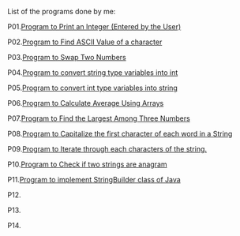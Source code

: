 List of the programs done by me:

P01.[Program to Print an Integer (Entered by the User)](https://github.com/mitali-1703/NAAD/blob/main/src/P01.java)

P02.[Program to Find ASCII Value of a character](https://github.com/mitali-1703/NAAD/blob/main/src/P02.java)

P03.[Program to Swap Two Numbers](https://github.com/mitali-1703/NAAD/blob/main/src/P03.java)

P04.[Program to convert string type variables into int](https://github.com/mitali-1703/NAAD/blob/main/src/P04.java)

P05.[Program to convert int type variables into string](https://github.com/mitali-1703/NAAD/blob/main/src/P05.java)

P06.[Program to Calculate Average Using Arrays](https://github.com/mitali-1703/NAAD/blob/main/src/P06.java)

P07.[Program to Find the Largest Among Three Numbers](https://github.com/mitali-1703/NAAD/blob/main/src/P07.java)

P08.[Program to Capitalize the first character of each word in a String](https://github.com/mitali-1703/NAAD/blob/main/src/P08.java)

P09.[Program to Iterate through each characters of the string.](https://github.com/mitali-1703/NAAD/blob/main/src/P09.java)

P10.[Program to Check if two strings are anagram](https://github.com/mitali-1703/NAAD/blob/main/src/P10.java)

P11.[Program to implement StringBuilder class of Java](https://github.com/mitali-1703/NAAD/blob/main/src/P11.java)

P12.[](https://github.com/mitali-1703/NAAD/blob/main/src/P12.java)

P13.[](https://github.com/mitali-1703/NAAD/blob/main/src/P13.java)

P14.[](https://github.com/mitali-1703/NAAD/blob/main/src/P14.java)

